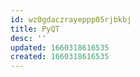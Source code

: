 ```yaml
---
id: wz0gdaczrayeppp05rjbkbj
title: PyQT
desc: ''
updated: 1660318616535
created: 1660318616535
---
```


